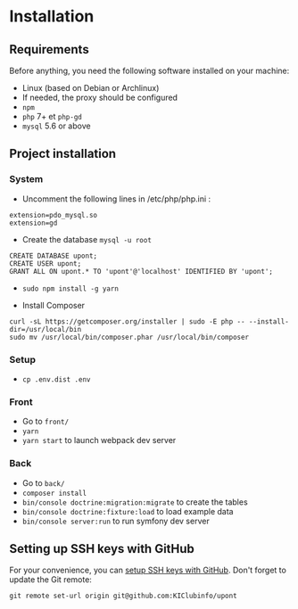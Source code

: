 Installation
============

Requirements
------------
Before anything, you need the following software installed on your machine:

  * Linux (based on Debian or Archlinux)
  * If needed, the proxy should be configured
  * `npm`
  * `php` 7+ et `php-gd`
  * `mysql` 5.6 or above

Project installation
--------------------

### System
- Uncomment the following lines in /etc/php/php.ini :
```
extension=pdo_mysql.so
extension=gd
```
- Create the database `mysql -u root`
```
CREATE DATABASE upont;
CREATE USER upont;
GRANT ALL ON upont.* TO 'upont'@'localhost' IDENTIFIED BY 'upont';
```
- `sudo npm install -g yarn`

- Install Composer
```
curl -sL https://getcomposer.org/installer | sudo -E php -- --install-dir=/usr/local/bin
sudo mv /usr/local/bin/composer.phar /usr/local/bin/composer
```

### Setup
- `cp .env.dist .env`

### Front
- Go to `front/`
- `yarn`
- `yarn start` to launch webpack dev server

### Back
- Go to `back/`
- `composer install`
- `bin/console doctrine:migration:migrate` to create the tables
- `bin/console doctrine:fixture:load` to load example data
- `bin/console server:run` to run symfony dev server

Setting up SSH keys with GitHub
-------------------------------
For your convenience, you can [setup SSH keys with GitHub](https://help.github.com/articles/generating-ssh-keys/).
Don't forget to update the Git remote:
```
git remote set-url origin git@github.com:KIClubinfo/upont
```
